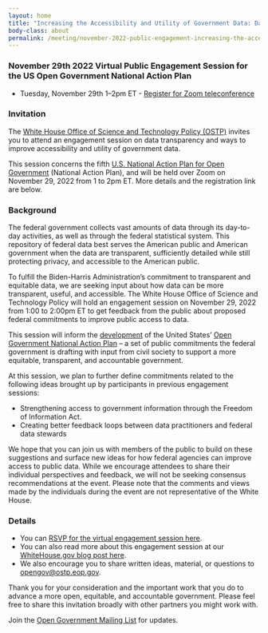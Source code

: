 ```yaml
---
layout: home
title: "Increasing the Accessibility and Utility of Government Data: Data Transparency Session"
body-class: about
permalink: /meeting/november-2022-public-engagement-increasing-the-accessibility-and-utility-of-government-data/
---
```



### November 29th 2022 Virtual Public Engagement Session for the US Open Government National Action Plan

* Tuesday, November 29th 1–2pm ET - [Register for Zoom teleconference](https://gsa.zoomgov.com/meeting/register/vJIsc-6hrjssGAmXbjc57QgTGOfmBgPOPkk)

### Invitation

The [White House Office of Science and Technology Policy (OSTP)](https://www.whitehouse.gov/ostp/) invites you to attend an engagement session on data transparency and ways to improve accessibility and utility of government data.

This session concerns the fifth [U.S. National Action Plan for Open Government](https://open.usa.gov/) (National Action Plan), and will be held over Zoom on November 29, 2022 from 1 to 2pm ET. More details and the registration link are below.

### Background

The federal government collects vast amounts of data through its day-to-day activities, as well as through the federal statistical system. This repository of federal data best serves the American public and American government when the data are transparent, sufficiently detailed while still protecting privacy, and accessible to the American public.

To fulfill the Biden-Harris Administration’s commitment to transparent and equitable data, we are seeking input about how data can be more transparent, useful, and accessible. The White House Office of Science and Technology Policy will hold an engagement session on November 29, 2022 from 1:00 to 2:00pm ET to get feedback from the public about proposed federal commitments to improve public access to data.

This session will inform the [development](https://open.usa.gov/national-action-plan/co-creation/) of the United States’ [Open Government National Action Plan](https://open.usa.gov/) – a set of public commitments the federal government is drafting with input from civil society to support a more equitable, transparent, and accountable government.     

At this session, we plan to further define commitments related to the following ideas brought up by participants in previous engagement sessions: 

* Strengthening access to government information through the Freedom of Information Act.
* Creating better feedback loops between data practitioners and federal data stewards

We hope that you can join us with members of the public to build on these suggestions and surface new ideas for how federal agencies can improve access to public data. While we encourage attendees to share their individual perspectives and feedback, we will not be seeking consensus recommendations at the event. Please note that the comments and views made by the individuals during the event are not representative of the White House.

### Details

* You can [RSVP for the virtual engagement session here](https://gsa.zoomgov.com/meeting/register/vJIsc-6hrjssGAmXbjc57QgTGOfmBgPOPkk).
* You can also read more about this engagement session at our [WhiteHouse.gov blog post here](https://www.whitehouse.gov/ostp/news-updates/2022/11/22/announcing-november-29-2022-open-government-engagement-session-on-increasing-federal-data-access-and-utility/).
* We also encourage you to share written ideas, material, or questions to [opengov@ostp.eop.gov](mailto:opengov@ostp.eop.gov).

Thank you for your consideration and the important work that you do to advance a more open, equitable, and accountable government. Please feel free to share this invitation broadly with other partners you might work with.

Join the [Open Government Mailing List](https://groups.google.com/g/us-open-government) for updates. 

